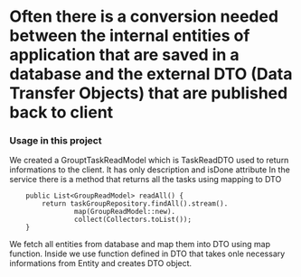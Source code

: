 # Often there is a conversion needed between the internal entities of application that are saved in a database and the external DTO (Data Transfer Objects) that are published back to client

### Usage in this project
We created a GrouptTaskReadModel which is TaskReadDTO used to return informations to the client. It has only description and isDone attribute
In the service there is a method that returns all the tasks using mapping to DTO
```
    public List<GroupReadModel> readAll() {
        return taskGroupRepository.findAll().stream().
                map(GroupReadModel::new).
                collect(Collectors.toList());
    }
```
We fetch all entities from database and map them into DTO using map function. Inside we use function defined in DTO that takes onle necessary informations from Entity and creates DTO object.

